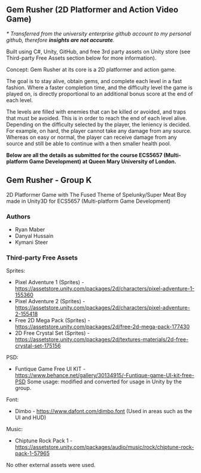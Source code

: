 ## Gem Rusher (2D Platformer and Action Video Game)
_* Transferred from the university enterprise github account to my personal github, therefore **insights are not accurate**._

Built using C#, Unity, GitHub, and free 3rd party assets on Unity store (see Third-party Free Assets section below for more information).

Concept:
Gem Rusher at its core is a 2D platformer and action game.

The goal is to stay alive, obtain gems, and complete each level in a fast fashion. Where a
faster completion time, and the difficulty level the game is played on, is directly proportional
to an additional bonus score at the end of each level.

The levels are filled with enemies that can be killed or avoided, and traps that must be
avoided. This is in order to reach the end of each level alive. Depending on the difficulty selected by
the player, the leniency is decided. For example, on hard, the player cannot take any
damage from any source. Whereas on easy or normal, the player can receive damage from
any source and still be able to continue with a then smaller health pool.

**Below are all the details as submitted for the course ECS5657 (Multi-platform Game Development) at Queen Mary University of London.**

## Gem Rusher - Group K
 2D Platformer Game with The Fused Theme of Spelunky/Super Meat Boy made in Unity3D for ECS5657 (Multi-platform Game Development)

### Authors
- Ryan Maber
- Danyal Hussain
- Kymani Steer

### Third-party Free Assets

Sprites:
- Pixel Adventure 1 (Sprites) - https://assetstore.unity.com/packages/2d/characters/pixel-adventure-1-155360
- Pixel Adventure 2 (Sprites) - https://assetstore.unity.com/packages/2d/characters/pixel-adventure-2-155418
- Free 2D Mega Pack (Sprites) - https://assetstore.unity.com/packages/2d/free-2d-mega-pack-177430
- 2D Free Crystal Set (Sprites) - https://assetstore.unity.com/packages/2d/textures-materials/2d-free-crystal-set-175156

PSD:
- Funtique Game Free UI KIT - https://www.behance.net/gallery/30134915/-Funtique-game-UI-kit-free-PSD Some usage: modified and converted for usage in Unity by the group.

Font:
- Dimbo - https://www.dafont.com/dimbo.font (Used in areas such as the UI and HUD)

Music:
- Chiptune Rock Pack 1 - https://assetstore.unity.com/packages/audio/music/rock/chiptune-rock-pack-1-57965

No other external assets were used.
